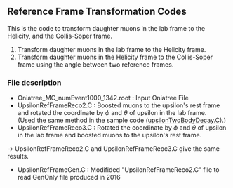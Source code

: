 ## Reference Frame Transformation Codes
This is the code to transform daughter muons in the lab frame to the Helicity, and the Collis-Soper frame.
1. Transform daughter muons in the lab frame to the Helicity frame.
2. Transform daughter muons in the Helicity frame to the Collis-Soper frame using the angle between two reference frames.

### File description
- Oniatree_MC_numEvent1000_1342.root : Input Oniatree File
- UpsilonRefFrameReco2.C : Boosted muons to the upsilon's rest frame and rotated the coordinate by $\phi$ and $\theta$ of upsilon in the lab frame.<br />
(Used the same method in the sample code ([upsilonTwoBodyDecay.C](https://github.com/flodamas/UpsilonPolarization_2018PbPb/blob/main/upsilonTwoBodyDecay.C)).)
- UpsilonRefFrameReco3.C : Rotated the coordinate by $\phi$ and $\theta$ of upsilon in the lab frame and boosted muons to the upsilon's rest frame.

-> UpsilonRefFrameReco2.C and UpsilonRefFrameReoc3.C give the same results.

- UpsilonRefFrameGen.C : Modifided "UpsilonRefFrameReco2.C" file to read GenOnly file produced in 2016
